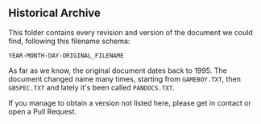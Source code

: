 ## Historical Archive

This folder contains every revision and version of the document we could find, following this filename schema:

```
YEAR-MONTH-DAY-ORIGINAL_FILENAME
```

As far as we know, the original document dates back to 1995. The document changed name many times, starting from `GAMEBOY.TXT`, then `GBSPEC.TXT` and lately it's been called `PANDOCS.TXT`.

If you manage to obtain a version not listed here, please get in contact or open a Pull Request.
